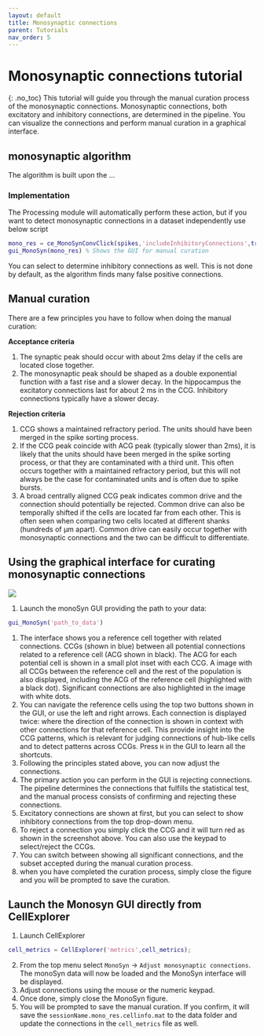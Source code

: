 ```yaml
---
layout: default
title: Monosynaptic connections
parent: Tutorials
nav_order: 5
---
```

# Monosynaptic connections tutorial
{: .no_toc}
This tutorial will guide you through the manual curation process of the monosynaptic connections. Monosynaptic connections, both excitatory and inhibitory connections, are determined in the pipeline. You can visualize the connections and perform manual curation in a graphical interface. 

## monosynaptic algorithm
The algorithm is built upon the ...

### Implementation
The Processing module will automatically perform these action, but if you want to detect monosynaptic connections in a dataset independently use below script
```m
mono_res = ce_MonoSynConvClick(spikes,'includeInhibitoryConnections',true/false); % detects the monosynaptic connections
gui_MonoSyn(mono_res) % Shows the GUI for manual curation
```

You can select to determine inhibitory connections as well. This is not done by default, as the algorithm finds many false positive connections.

## Manual curation
There are a few principles you have to follow when doing the manual curation:

__Acceptance criteria__
1. The synaptic peak should occur with about 2ms delay if the cells are located close together.
2. The monosynaptic peak should be shaped as a double exponential function with a fast rise and a slower decay. In the hippocampus the excitatory connections last for about 2 ms in the CCG. Inhibitory connections typically have a slower decay.

__Rejection criteria__
1. CCG shows a maintained refractory period. The units should have been merged in the spike sorting process.
2. If the CCG peak coincide with ACG peak (typically slower than 2ms), it is likely that the units should have been merged in the spike sorting process, or that they are contaminated with a third unit. This often occurs together with a maintained refractory period, but this will not always be the case for contaminated units and is often due to spike bursts.
3. A broad centrally aligned CCG peak indicates common drive and the connection should potentially be rejected. Common drive can also be temporally shifted if the cells are located far from each other. This is often seen when comparing two cells located at different shanks (hundreds of µm apart). Common drive can easily occur together with monosynaptic connections and the two can be difficult to differentiate.

## Using the graphical interface for curating monosynaptic connections
![](https://buzsakilab.com/wp/wp-content/uploads/2020/03/MonoSyn3.png)

1. Launch the monoSyn GUI providing the path to your data:
```m
gui_MonoSyn('path_to_data')
```
1. The interface shows you a reference cell together with related connections. CCGs (shown in blue) between all potential connections related to a reference cell (ACG shown in black). The ACG for each potential cell is shown in a small plot inset with each CCG. A image with all CCGs between the reference cell and the rest of the population is also displayed, including the ACG of the reference cell (highlighted with a black dot). Significant connections are also highlighted in the image with white dots. 
2. You can navigate the reference cells using the top two buttons shown in the GUI, or use the left and right arrows. Each connection is displayed twice: where the direction of the connection is shown in context with other connections for that reference cell. This provide insight into the CCG patterns, which is relevant for judging connections of hub-like cells and to detect patterns across CCGs. Press `H` in the GUI to learn all the shortcuts.
2. Following the principles stated above, you can now adjust the connections. 
3. The primary action you can perform in the GUI is rejecting connections. The pipeline determines the connections that fulfills the statistical test, and the manual process consists of confirming and rejecting these connections.
4. Excitatory connections are shown at first, but you can select to show inhibitory connections from the top drop-down menu.
5. To reject a connection you simply click the CCG and it will turn red as shown in the screenshot above. You can also use the keypad to select/reject the CCGs.
5. You can switch between showing all significant connections, and the subset accepted during the manual curation process.
5. when you have completed the curation process, simply close the figure and you will be prompted to save the curation.

## Launch the Monosyn GUI directly from CellExplorer
1. Launch CellExplorer
```m
cell_metrics = CellExplorer('metrics',cell_metrics); 
```
2. From the top menu select `MonoSyn` -> `Adjust monosynaptic connections`. The monoSyn data will now be loaded and the MonoSyn interface will be displayed.
3. Adjust connections using the mouse or the numeric keypad. 
3. Once done, simply close the MonoSyn figure. 
4. You will be prompted to save the manual curation. If you confirm, it will save the `sessionName.mono_res.cellinfo.mat` to the data folder and update the connections in the `cell_metrics` file as well.
